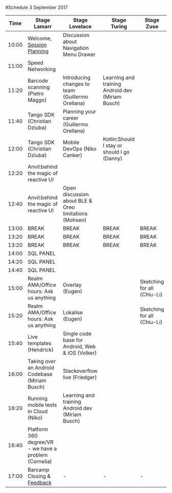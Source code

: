 #Schedule 3 September 2017

Time | Stage Lamarr | Stage Lovelace | Stage Turing | Stage Zuse | 
-----|--------------|----------------|--------------|------------|
10:00  | Welcome, [Session Planning](schedule.md) | Discussion about Navigation Menu Drawer  |  | 
11:00  | Speed Networking | | |  
11:20  | Barcode scanning (Pietro Maggo)  | Introducing changes to team (Guillermo Orellana) | Learning and training Android dev (Miriam Busch)|  
11:40  | Tango SDK (Christian Dziuba) | Planning your career (Guillermo Orellana)| |  
12:00  | Tango SDK (Christian Dziuba) |Mobile DevOps (Niko Canker) | Kotlin:Should I stay or should I go (Danny)|  
12:20  | Anvil:behind the magic of reactive UI | | |  
12:40  | Anvil:behind the magic of reactive UI | Open discussion about BLE & Oreo limitations (Mohsen)| |  
13:00  | BREAK     | BREAK | BREAK | BREAK 
13:20  | BREAK     | BREAK | BREAK | BREAK 
13:20  | BREAK     | BREAK | BREAK | BREAK 
14:00  | SQL PANEL | | |  
14:20  | SQL PANEL | | |  
14:40  | SQL PANEL | | |  
15:00  |Realm AMA/Office hours: Ask us anything |Overlay (Eugen) | |  Sketching for all (Chiu-Li)
15:20  | Realm AMA/Office hours: Ask us anything | Lokalise (Eugen)| |  Sketching for all (Chiu-Li)
15:40  | Live templates (Hendrick) |Single code base for Android, Web & iOS (Volker) | |  
16:00  | Taking over an Android Codebase (Miriam Busch) | Stackoverflow live (Friedger) | |  
16:20  | Running mobile tests in Cloud (Niko) | Learning and training Android dev (Miriam Busch)| |  
16:40  | Platform 360 degree/VR - we have a problem (Cornelia) | | |  
17:00  | Barcamp Closing & [Feedback](feedback.md)  | - | - | -

